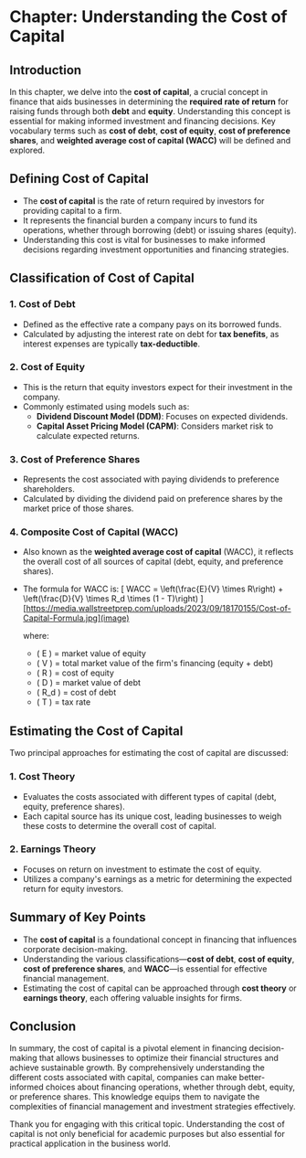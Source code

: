 # Chapter: Understanding the Cost of Capital

## Introduction

In this chapter, we delve into the **cost of capital**, a crucial concept in finance that aids businesses in determining the **required rate of return** for raising funds through both **debt** and **equity**. Understanding this concept is essential for making informed investment and financing decisions. Key vocabulary terms such as **cost of debt**, **cost of equity**, **cost of preference shares**, and **weighted average cost of capital (WACC)** will be defined and explored.

## Defining Cost of Capital

- The **cost of capital** is the rate of return required by investors for providing capital to a firm.
- It represents the financial burden a company incurs to fund its operations, whether through borrowing (debt) or issuing shares (equity).
- Understanding this cost is vital for businesses to make informed decisions regarding investment opportunities and financing strategies.

## Classification of Cost of Capital

### 1. Cost of Debt
- Defined as the effective rate a company pays on its borrowed funds.
- Calculated by adjusting the interest rate on debt for **tax benefits**, as interest expenses are typically **tax-deductible**.

### 2. Cost of Equity
- This is the return that equity investors expect for their investment in the company.
- Commonly estimated using models such as:
  - **Dividend Discount Model (DDM)**: Focuses on expected dividends.
  - **Capital Asset Pricing Model (CAPM)**: Considers market risk to calculate expected returns.

### 3. Cost of Preference Shares
- Represents the cost associated with paying dividends to preference shareholders.
- Calculated by dividing the dividend paid on preference shares by the market price of those shares.

### 4. Composite Cost of Capital (WACC)
- Also known as the **weighted average cost of capital** (WACC), it reflects the overall cost of all sources of capital (debt, equity, and preference shares).
- The formula for WACC is:
  \[
  WACC = \left(\frac{E}{V} \times R\right) + \left(\frac{D}{V} \times R_d \times (1 - T)\right)
  \]
[https://media.wallstreetprep.com/uploads/2023/09/18170155/Cost-of-Capital-Formula.jpg](image)

  where:
  - \( E \) = market value of equity
  - \( V \) = total market value of the firm's financing (equity + debt)
  - \( R \) = cost of equity
  - \( D \) = market value of debt
  - \( R_d \) = cost of debt
  - \( T \) = tax rate

## Estimating the Cost of Capital

Two principal approaches for estimating the cost of capital are discussed:

### 1. Cost Theory
- Evaluates the costs associated with different types of capital (debt, equity, preference shares).
- Each capital source has its unique cost, leading businesses to weigh these costs to determine the overall cost of capital.

### 2. Earnings Theory
- Focuses on return on investment to estimate the cost of equity.
- Utilizes a company's earnings as a metric for determining the expected return for equity investors.

## Summary of Key Points

- The **cost of capital** is a foundational concept in financing that influences corporate decision-making.
- Understanding the various classifications—**cost of debt**, **cost of equity**, **cost of preference shares**, and **WACC**—is essential for effective financial management.
- Estimating the cost of capital can be approached through **cost theory** or **earnings theory**, each offering valuable insights for firms.

## Conclusion

In summary, the cost of capital is a pivotal element in financing decision-making that allows businesses to optimize their financial structures and achieve sustainable growth. By comprehensively understanding the different costs associated with capital, companies can make better-informed choices about financing operations, whether through debt, equity, or preference shares. This knowledge equips them to navigate the complexities of financial management and investment strategies effectively.

Thank you for engaging with this critical topic. Understanding the cost of capital is not only beneficial for academic purposes but also essential for practical application in the business world.